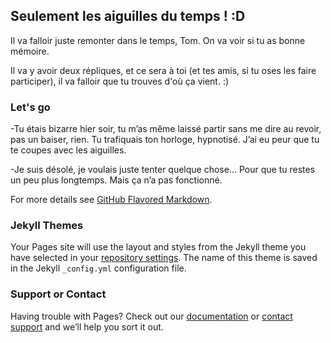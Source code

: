 ## Seulement les aiguilles du temps ! :D

Il va falloir juste remonter dans le temps, Tom. On va voir si tu as bonne mémoire.

Il va y avoir deux répliques, et ce sera à toi (et tes amis, si tu oses les faire participer), il va falloir que tu trouves d'où ça vient. :) 

### Let's go

-Tu étais bizarre hier soir, tu m’as même laissé partir sans me dire au revoir, pas un baiser, rien. Tu trafiquais ton horloge, hypnotisé. J’ai eu peur que tu te coupes avec les aiguilles.

-Je suis désolé, je voulais juste tenter quelque chose… Pour que tu restes un peu plus longtemps. Mais ça n’a pas fonctionné.


For more details see [GitHub Flavored Markdown](https://guides.github.com/features/mastering-markdown/).

### Jekyll Themes

Your Pages site will use the layout and styles from the Jekyll theme you have selected in your [repository settings](https://github.com/Namly7/aTom/settings/pages). The name of this theme is saved in the Jekyll `_config.yml` configuration file.

### Support or Contact

Having trouble with Pages? Check out our [documentation](https://docs.github.com/categories/github-pages-basics/) or [contact support](https://support.github.com/contact) and we’ll help you sort it out.
